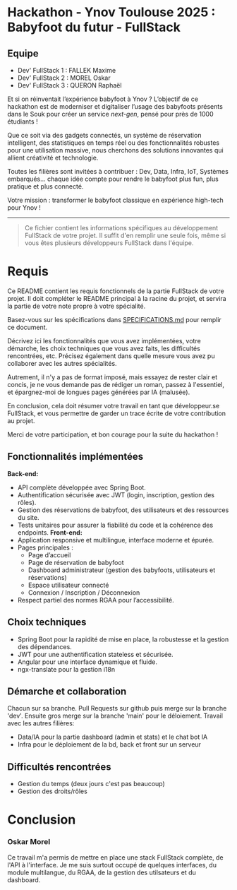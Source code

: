 # Hackathon - Ynov Toulouse 2025 : Babyfoot du futur - FullStack

## Equipe

- Dev' FullStack 1 : FALLEK Maxime
- Dev' FullStack 2 : MOREL Oskar
- Dev' FullStack 3 : QUERON Raphaël

Et si on réinventait l’expérience babyfoot à Ynov ? L’objectif de ce hackathon est de moderniser et digitaliser l’usage des babyfoots présents dans le Souk pour créer un service _next-gen_, pensé pour près de 1000 étudiants !

Que ce soit via des gadgets connectés, un système de réservation intelligent, des statistiques en temps réel ou des fonctionnalités robustes pour une utilisation massive, nous cherchons des solutions innovantes qui allient créativité et technologie.

Toutes les filières sont invitées à contribuer : Dev, Data, Infra, IoT, Systèmes embarqués… chaque idée compte pour rendre le babyfoot plus fun, plus pratique et plus connecté.

Votre mission : transformer le babyfoot classique en expérience high-tech pour Ynov !

---

> Ce fichier contient les informations spécifiques au développement FullStack de votre projet. Il suffit d'en remplir une seule fois, même si vous êtes plusieurs développeurs FullStack dans l'équipe.

# Requis

Ce README contient les requis fonctionnels de la partie FullStack de votre projet. Il doit compléter le README principal à la racine du projet, et servira la partie de votre note propre à votre spécialité.

Basez-vous sur les spécifications dans [SPECIFICATIONS.md](../SPECIFICATIONS.md) pour remplir ce document.

Décrivez ici les fonctionnalités que vous avez implémentées, votre démarche, les choix techniques que vous avez faits, les difficultés rencontrées, etc. Précisez également dans quelle mesure vous avez pu collaborer avec les autres spécialités.

Autrement, il n'y a pas de format imposé, mais essayez de rester clair et concis, je ne vous demande pas de rédiger un roman, passez à l'essentiel, et épargnez-moi de longues pages générées par IA (malusée).

En conclusion, cela doit résumer votre travail en tant que développeur.se FullStack, et vous permettre de garder un trace écrite de votre contribution au projet.

Merci de votre participation, et bon courage pour la suite du hackathon !

## Fonctionnalités implémentées
**Back-end:**
- API complète développée avec Spring Boot.
- Authentification sécurisée avec JWT (login, inscription, gestion des rôles).
- Gestion des réservations de babyfoot, des utilisateurs et des ressources du site.
- Tests unitaires pour assurer la fiabilité du code et la cohérence des endpoints.
**Front-end:**
- Application responsive et multilingue, interface moderne et épurée.
- Pages principales :
  - Page d’accueil
  - Page de réservation de babyfoot
  - Dashboard administrateur (gestion des babyfoots, utilisateurs et réservations)
  - Espace utilisateur connecté
  - Connexion / Inscription / Déconnexion
- Respect partiel des normes RGAA pour l’accessibilité.
## Choix techniques
- Spring Boot pour la rapidité de mise en place, la robustesse et la gestion des dépendances.
- JWT pour une authentification stateless et sécurisée.
- Angular pour une interface dynamique et fluide.
- ngx-translate pour la gestion i18n

## Démarche et collaboration
Chacun sur sa branche. Pull Requests sur github puis merge sur la branche 'dev'. Ensuite gros merge sur la branche 'main' pour le déloiement. 
Travail avec les autres filières:
- Data/IA pour la partie dashboard (admin et stats) et le chat bot IA
- Infra pour le déploiement de la bd, back et front sur un serveur

## Difficultés rencontrées
- Gestion du temps (deux jours c'est pas beaucoup)
- Gestion des droits/rôles

# Conclusion 
### Oskar Morel
Ce travail m'a permis de mettre en place une stack FullStack complète, de l'API à l'interface. Je me suis surtout occupé de quelques interfaces, du module multilangue, du RGAA, de la gestion des utilsateurs et du dashboard.

